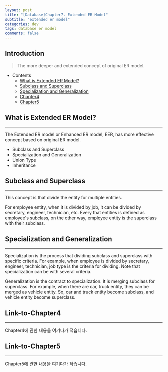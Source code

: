 ```yaml
---
layout: post
title: "[Database]Chapter7. Extended ER Model"
subtitle: "extended er model"
categories: dev
tags: database er model
comments: false
---
```


## Introduction
> The more deeper and extended concept of original ER model.

- Contents
	- [What is Extended ER Model?](#what-is-extended-er-model)
	- [Subclass and Superclass](#subclass-and-superclass)
	- [Specialization and Generalization](#specialization-and-generalization)
	- [Chapter4](#link-to-chapter4)
	- [Chapter5](#link-to-chapter5)
  
## What is Extended ER Model?
---
The Extended ER model or Enhanced ER model, EER, has more effective concept based on original ER model.

- Subclass and Superclass
- Specialization and Generalization
- Union Type
- Inheritance



## Subclass and Superclass
---
This concept is that divide the entity for multiple entities.

For employee entity, when it is divided by job, it can be divided by secretary, engineer, technician, etc. Every that entities is defined as employee's subclass, on the other way, employee entity is the superclass with their subclass.



## Specialization and Generalization
---
Specialization is the process that dividing subclass and superclass with specific criteria. For example, when employee is divided by secretary, engineer, technician, job type is the criteria for dividing. Note that specialization can be with several criteria.

Generalization is the contract to specialization. It is merging subclass for superclass. For example, when there are car, truck entity, they can be merged as vehicle entity. So, car and truck entity become subclass, and vehicle entity become superclass.





## Link-to-Chapter4  
---
Chapter4에 관한 내용을 여기다가 적습니다.  

## Link-to-Chapter5  
---
Chapter5에 관한 내용을 여기다가 적습니다.  